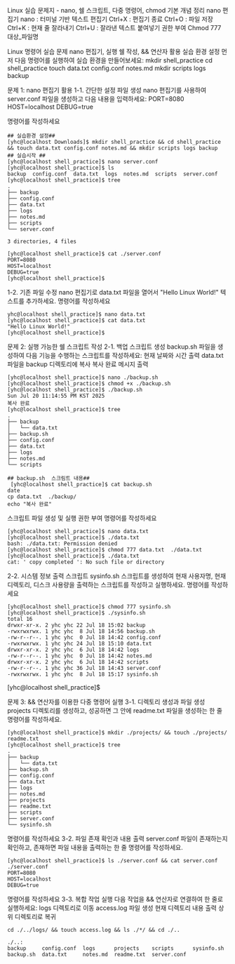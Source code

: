 Linux 실습 문제지 - nano, 쉘 스크립트, 다중 명령어, chmod
기본 개념 정리
nano 편집기
nano : 터미널 기반 텍스트 편집기
Ctrl+X : 편집기 종료
Ctrl+O : 파일 저장
Ctrl+K : 현재 줄 잘라내기
Ctrl+U : 잘라낸 텍스트 붙여넣기
권한 부여
Chmod 777 대상_파일명

Linux 명령어 실습 문제
nano 편집기, 실행 쉘 작성, && 연산자 활용
실습 환경 설정
먼저 다음 명령어를 실행하여 실습 환경을 만들어보세요:
mkdir shell_practice
cd shell_practice
touch data.txt config.conf notes.md
mkdir scripts logs backup


문제 1: nano 편집기 활용
1-1. 간단한 설정 파일 생성
nano 편집기를 사용하여 server.conf 파일을 생성하고 다음 내용을 입력하세요:
PORT=8080
HOST=localhost
DEBUG=true

명령어를 작성하세요
```
## 실습환경 설정##
[yhc@localhost Downloads]$ mkdir shell_practice && cd shell_practice && touch data.txt config.conf notes.md && mkdir scripts logs backup                                                                   ## 실습시작 ## 
[yhc@localhost shell_practice]$ nano server.conf 
[yhc@localhost shell_practice]$ ls 
backup  config.conf  data.txt  logs  notes.md  scripts  server.conf
[yhc@localhost shell_practice]$ tree
.
├── backup
├── config.conf
├── data.txt
├── logs
├── notes.md
├── scripts
└── server.conf

3 directories, 4 files

[yhc@localhost shell_practice]$ cat ./server.conf 
PORT=8080
HOST=localhost
DEBUG=true
[yhc@localhost shell_practice]$ 

```
1-2. 기존 파일 수정
nano 편집기로 data.txt 파일을 열어서 "Hello Linux World!" 텍스트를 추가하세요.
명령어를 작성하세요
```
yhc@localhost shell_practice]$ nano data.txt
[yhc@localhost shell_practice]$ cat data.txt 
"Hello Linux World!"
[yhc@localhost shell_practice]$ 

```
문제 2: 실행 가능한 쉘 스크립트 작성
2-1. 백업 스크립트 생성
backup.sh 파일을 생성하여 다음 기능을 수행하는 스크립트를 작성하세요:
현재 날짜와 시간 출력
data.txt 파일을 backup 디렉토리에 복사
복사 완료 메시지 출력
```
[yhc@localhost shell_practice]$ nano ./backup.sh  
[yhc@localhost shell_practice]$ chmod +x ./backup.sh
[yhc@localhost shell_practice]$ ./backup.sh 
Sun Jul 20 11:14:55 PM KST 2025
복사 완료
[yhc@localhost shell_practice]$ tree 
.
├── backup
│   └── data.txt
├── backup.sh
├── config.conf
├── data.txt
├── logs
├── notes.md
└── scripts
```
```
## backup.sh  스크림트 내용##
 [yhc@localhost shell_practice]$ cat backup.sh 
date 
cp data.txt  ./backup/ 
echo "복사 완료"
```


스크립트 파일 생성 및 실행 권한 부여 명령어를 작성하세요
```
[yhc@localhost shell_practice]$ nano data.txt 
[yhc@localhost shell_practice]$ ./data.txt 
bash: ./data.txt: Permission denied
[yhc@localhost shell_practice]$ chmod 777 data.txt  ./data.txt 
[yhc@localhost shell_practice]$ ./data.txt 
cat: ' copy completed ': No such file or directory
```


2-2. 시스템 정보 출력 스크립트
sysinfo.sh 스크립트를 생성하여 현재 사용자명, 현재 디렉토리, 디스크 사용량을 출력하는 스크립트를 작성하고 실행하세요.
명령어를 작성하세요
```
[yhc@localhost shell_practice]$ chmod 777 sysinfo.sh 
[yhc@localhost shell_practice]$ ./sysinfo.sh 
total 16
drwxr-xr-x. 2 yhc yhc 22 Jul 18 15:02 backup
-rwxrwxrwx. 1 yhc yhc  8 Jul 18 14:56 backup.sh
-rw-r--r--. 1 yhc yhc  0 Jul 18 14:42 config.conf
-rwxrwxrwx. 1 yhc yhc 24 Jul 18 15:10 data.txt
drwxr-xr-x. 2 yhc yhc  6 Jul 18 14:42 logs
-rw-r--r--. 1 yhc yhc  0 Jul 18 14:42 notes.md
drwxr-xr-x. 2 yhc yhc  6 Jul 18 14:42 scripts
-rw-r--r--. 1 yhc yhc 36 Jul 18 14:43 server.conf
-rwxrwxrwx. 1 yhc yhc  8 Jul 18 15:17 sysinfo.sh
```
[yhc@localhost shell_practice]$ 

문제 3: && 연산자를 이용한 다중 명령어 실행
3-1. 디렉토리 생성과 파일 생성
projects 디렉토리를 생성하고, 성공하면 그 안에 readme.txt 파일을 생성하는 한 줄 명령어를 작성하세요.
``` 
[yhc@localhost shell_practice]$ mkdir ./projects/ && touch ./projects/ readme.txt 
[yhc@localhost shell_practice]$ tree 
.
├── backup
│   └── data.txt
├── backup.sh
├── config.conf
├── data.txt
├── logs
├── notes.md
├── projects
├── readme.txt
├── scripts
├── server.conf
└── sysinfo.sh
```
명령어를 작성하세요
3-2. 파일 존재 확인과 내용 출력
server.conf 파일이 존재하는지 확인하고, 존재하면 파일 내용을 출력하는 한 줄 명령어를 작성하세요.
```
[yhc@localhost shell_practice]$ ls ./server.conf && cat server.conf 
./server.conf
PORT=8080
HOST=localhost
DEBUG=true
```
명령어를 작성하세요
3-3. 복합 작업 실행
다음 작업을 && 연산자로 연결하여 한 줄로 실행하세요:
logs 디렉토리로 이동
access.log 파일 생성
현재 디렉토리 내용 출력
상위 디렉토리로 복귀
```
cd ./../logs/ && touch access.log && ls ./*/ && cd ./..

./..:
backup     config.conf  logs      projects    scripts      sysinfo.sh
backup.sh  data.txt     notes.md  readme.txt  server.conf
```